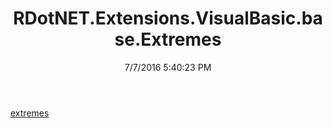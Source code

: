 ﻿---
title: RDotNET.Extensions.VisualBasic.base.Extremes
date: 7/7/2016 5:40:23 PM
---

[extremes](T-RDotNET.Extensions.VisualBasic.base.Extremes.extremes.html)

